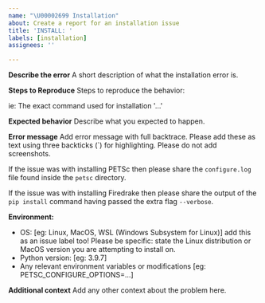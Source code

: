 ```yaml
---
name: "\U00002699 Installation"
about: Create a report for an installation issue
title: 'INSTALL: '
labels: [installation]
assignees: ''

---
```


**Describe the error**
A short description of what the installation error is.

**Steps to Reproduce**
Steps to reproduce the behavior:

ie: The exact command used for installation  '...'

**Expected behavior**
Describe what you expected to happen.

**Error message**
Add error message with full backtrace.
Please add these as text using three backticks (`) for highlighting.
Please do not add screenshots.

If the issue was with installing PETSc then please share the `configure.log`
file found inside the `petsc` directory.

If the issue was with installing Firedrake then please share the output
of the `pip install` command having passed the extra flag `--verbose`.

**Environment:**
 - OS: [eg: Linux, MacOS, WSL (Windows Subsystem for Linux)] add this as an issue label too! Please be specific: state the Linux distribution or MacOS version you are attempting to install on.
 - Python version: [eg: 3.9.7]
 - Any relevant environment variables or modifications [eg: PETSC_CONFIGURE_OPTIONS=...]

**Additional context**
Add any other context about the problem here.
